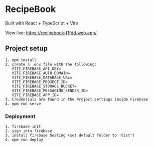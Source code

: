 # RecipeBook
Built with React + TypeScript + Vite

View live: https://recipebook-f1fdd.web.app/

## Project setup
```
1. npm install
2. create a .env file with the following:
   VITE_FIREBASE_API_KEY=
   VITE_FIREBASE_AUTH_DOMAIN=
   VITE_FIREBASE_DATABASE_URL=
   VITE_FIREBASE_PROJECT_ID=
   VITE_FIREBASE_STORAGE_BUCKET=
   VITE_FIREBASE_MESSAGING_SENDER_ID=
   VITE_FIREBASE_APP_ID=
3. Credentials are found in the Project settings inside Firebase
4. npm run serve
```

### Deployment
```
1. firebase init
2. sign into firebase
3. install firebase hosting (set default folder to 'dist')
4. npm run deploy